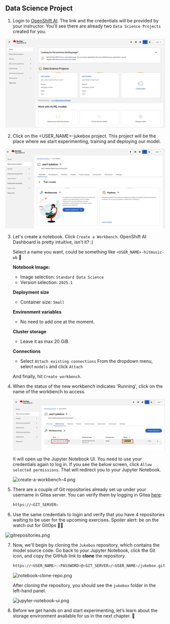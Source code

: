 ## Data Science Project

1. Login to [OpenShift AI](https://rhods-dashboard-redhat-ods-applications.<CLUSTER_DOMAIN>). The link and the credentials will be provided by your instructor. You'll see there are already two `Data Science Projects` created for you. 

![datascienceproject.png](./images/datascienceproject.png)

2. Click on the <USER_NAME>-jukebox project. This project will be the place where we start experimenting, training and deploying our model.

![datascienceproject-2.png](./images/datascienceproject-2.png)


3. Let's create a notebook. Click `Create a Workbench`. OpenShift AI Dashboard is pretty intuitive, isn't it? :)

   Select a name you want, could be something like `<USER_NAME>-hitmusic-wb` 🎺

    **Notebook Image:** 

    - Image selection: `Standard Data Science`
    - Version selection: `2025.1`
  
    **Deployment size**
    - Container size: `Small`

    **Environment variables**
    - No need to add one at the moment.

    **Cluster storage**
    - Leave it as max 20 GiB.

    **Connections**
    - Select `Attach existing connections`
      From the dropdown menu, select `models` and click `Attach`
       

    And finally, hit `Create workbench`.

4. When the status of the new workbench indicates 'Running', click on the name of the workbench to access.

    ![create-a-workbench.png](./images/create-a-workbench.png)

   It will open up the Jupyter Notebook UI. You need to use your credentials again to log in. If you see the below screen, click `Allow selected permissions`. That will redirect you to your Jupyter Notebook.

    ![create-a-workbench-4.png](./images/create-a-workbench-4.png)

5. There are a couple of Git repositories already set up under your username in Gitea server. You can verify them by logging in Gitea [here](https://<GIT_SERVER>):

    ```bash
    https://<GIT_SERVER>
    ```
6. Use the same credentials to login and verify that you have 4 repositories waiting to be user for the upcoming exercises. Spoiler alert: be on the watch out for GitOps 🦄🔥

  ![gitrepositories.png](./images/gitrepositories.png)

7. Now, we'll begin by cloning the `Jukebox` repository, which contains the model source code. Go back to your Jupyter Notebook, click the Git icon, and copy the GitHub link to **clone** the repository.

    ```bash
    https://<USER_NAME>:<PASSWORD>@<GIT_SERVER>/<USER_NAME>/jukebox.git
    ```

    ![notebook-clone-repo.png](./images/notebook-clone-repo.png)

    After cloning the repository, you should see the `jukebox` folder in the left-hand panel.

    ![jupyter-notebook-ui.png](./images/jupyter-notebook-ui.png)

8. Before we get hands on and start experimenting, let’s learn about the storage environment available for us in the next chapter. 🫡